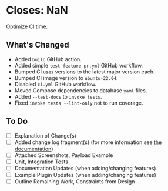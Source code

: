 # Closes: NaN

Optimize CI time.

## What's Changed

- Added `build` GitHub action.
- Added simple `test-feature-pr.yml` GitHub workflow.
- Bumped CI `uses` versions to the latest major version each.
- Bumped CI image version to `ubuntu-22.04`.
- Disabled `ci.yml` GitHub workflow.
- Moved Compose dependencies to database `yaml` files.
- Added `--test-docs` to `invoke tests`.
- Fixed `invoke tests --lint-only` not to run coverage.

## To Do

- [ ] Explanation of Change(s)
- [ ] Added change log fragment(s) (for more information see [the documentation](https://docs.nautobot.com/projects/core/en/stable/development/#creating-changelog-fragments))
- [ ] Attached Screenshots, Payload Example
- [ ] Unit, Integration Tests
- [ ] Documentation Updates (when adding/changing features)
- [ ] Example Plugin Updates (when adding/changing features)
- [ ] Outline Remaining Work, Constraints from Design
